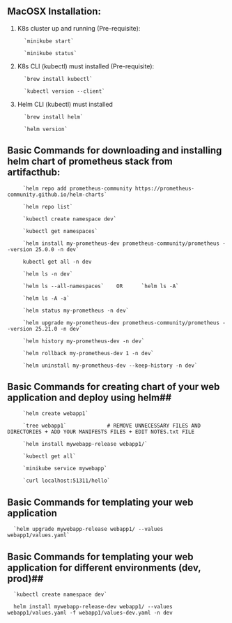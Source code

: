 ## MacOSX Installation: ##

1. K8s cluster up and running (Pre-requisite):

         `minikube start`

         `minikube status`

2. K8s CLI (kubectl) must installed (Pre-requisite):

         `brew install kubectl`

         `kubectl version --client`

3. Helm CLI (kubectl) must installed

         `brew install helm`

         `helm version`

## Basic Commands for downloading and installing helm chart of **prometheus stack** from artifacthub: ##

         `helm repo add prometheus-community https://prometheus-community.github.io/helm-charts`

         `helm repo list`

         `kubectl create namespace dev`

         `kubectl get namespaces`

         `helm install my-prometheus-dev prometheus-community/prometheus --version 25.0.0 -n dev`

         kubectl get all -n dev

         `helm ls -n dev`

         `helm ls --all-namespaces`    OR      `helm ls -A`

         `helm ls -A -a`

         `helm status my-prometheus -n dev`

         `helm upgrade my-prometheus-dev prometheus-community/prometheus --version 25.21.0 -n dev`

         `helm history my-prometheus-dev -n dev`

         `helm rollback my-prometheus-dev 1 -n dev`

         `helm uninstall my-prometheus-dev --keep-history -n dev` 

## Basic Commands for creating chart of your web application and deploy using helm##

         `helm create webapp1`

         `tree webapp1`             # REMOVE UNNECESSARY FILES AND DIRECTORIES + ADD YOUR MANIFESTS FILES + EDIT NOTES.txt FILE

         `helm install mywebapp-release webapp1/`

         `kubectl get all`

         `minikube service mywebapp`

         `curl localhost:51311/hello`


## Basic Commands for templating your web application ##

      `helm upgrade mywebapp-release webapp1/ --values webapp1/values.yaml`

## Basic Commands for templating your web application for different environments (dev, prod)##

      `kubectl create namespace dev`

      helm install mywebapp-release-dev webapp1/ --values webapp1/values.yaml -f webapp1/values-dev.yaml -n dev



